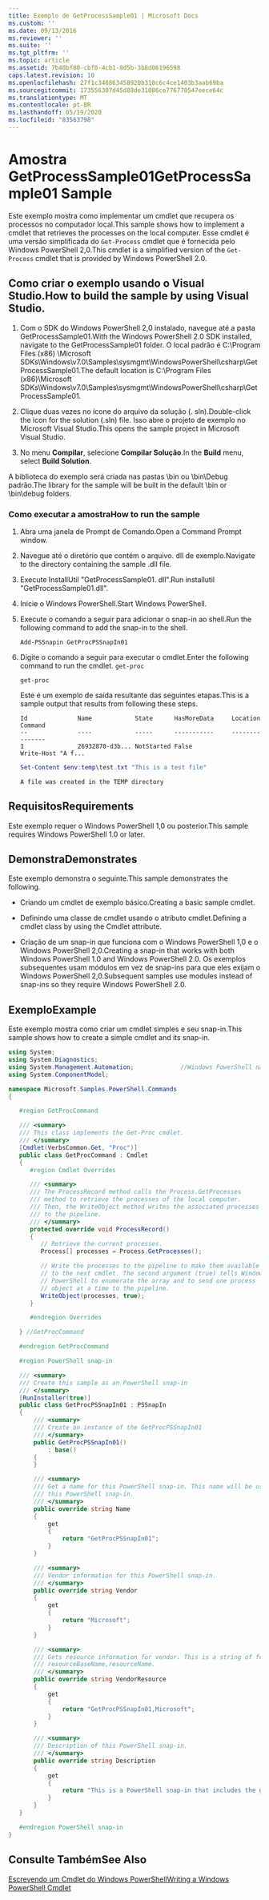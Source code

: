 ```yaml
---
title: Exemplo de GetProcessSample01 | Microsoft Docs
ms.custom: ''
ms.date: 09/13/2016
ms.reviewer: ''
ms.suite: ''
ms.tgt_pltfrm: ''
ms.topic: article
ms.assetid: 7b48bf80-cbf0-4cb1-8d5b-3b8d06196598
caps.latest.revision: 10
ms.openlocfilehash: 27f1c346863458920b310c6c4ce1403b3aab69ba
ms.sourcegitcommit: 173556307d45d88de31086ce776770547eece64c
ms.translationtype: MT
ms.contentlocale: pt-BR
ms.lasthandoff: 05/19/2020
ms.locfileid: "83563798"
---
```

# <a name="getprocesssample01-sample"></a><span data-ttu-id="1f304-102">Amostra GetProcessSample01</span><span class="sxs-lookup"><span data-stu-id="1f304-102">GetProcessSample01 Sample</span></span>

<span data-ttu-id="1f304-103">Este exemplo mostra como implementar um cmdlet que recupera os processos no computador local.</span><span class="sxs-lookup"><span data-stu-id="1f304-103">This sample shows how to implement a cmdlet that retrieves the processes on the local computer.</span></span> <span data-ttu-id="1f304-104">Esse cmdlet é uma versão simplificada do `Get-Process` cmdlet que é fornecida pelo Windows PowerShell 2,0.</span><span class="sxs-lookup"><span data-stu-id="1f304-104">This cmdlet is a simplified version of the `Get-Process` cmdlet that is provided by Windows PowerShell 2.0.</span></span>

## <a name="how-to-build-the-sample-by-using-visual-studio"></a><span data-ttu-id="1f304-105">Como criar o exemplo usando o Visual Studio.</span><span class="sxs-lookup"><span data-stu-id="1f304-105">How to build the sample by using Visual Studio.</span></span>

1. <span data-ttu-id="1f304-106">Com o SDK do Windows PowerShell 2,0 instalado, navegue até a pasta GetProcessSample01.</span><span class="sxs-lookup"><span data-stu-id="1f304-106">With the Windows PowerShell 2.0 SDK installed, navigate to the GetProcessSample01 folder.</span></span> <span data-ttu-id="1f304-107">O local padrão é C:\Program Files (x86) \Microsoft SDKs\Windows\v7.0\Samples\sysmgmt\WindowsPowerShell\csharp\GetProcessSample01.</span><span class="sxs-lookup"><span data-stu-id="1f304-107">The default location is C:\Program Files (x86)\Microsoft SDKs\Windows\v7.0\Samples\sysmgmt\WindowsPowerShell\csharp\GetProcessSample01.</span></span>

2. <span data-ttu-id="1f304-108">Clique duas vezes no ícone do arquivo da solução (. sln).</span><span class="sxs-lookup"><span data-stu-id="1f304-108">Double-click the icon for the solution (.sln) file.</span></span> <span data-ttu-id="1f304-109">Isso abre o projeto de exemplo no Microsoft Visual Studio.</span><span class="sxs-lookup"><span data-stu-id="1f304-109">This opens the sample project in Microsoft Visual Studio.</span></span>

3. <span data-ttu-id="1f304-110">No menu **Compilar**, selecione **Compilar Solução**.</span><span class="sxs-lookup"><span data-stu-id="1f304-110">In the **Build** menu, select **Build Solution**.</span></span>

  <span data-ttu-id="1f304-111">A biblioteca do exemplo será criada nas pastas \bin ou \bin\Debug padrão.</span><span class="sxs-lookup"><span data-stu-id="1f304-111">The library for the sample will be built in the default \bin or \bin\debug folders.</span></span>

### <a name="how-to-run-the-sample"></a><span data-ttu-id="1f304-112">Como executar a amostra</span><span class="sxs-lookup"><span data-stu-id="1f304-112">How to run the sample</span></span>

1. <span data-ttu-id="1f304-113">Abra uma janela de Prompt de Comando.</span><span class="sxs-lookup"><span data-stu-id="1f304-113">Open a Command Prompt window.</span></span>

2. <span data-ttu-id="1f304-114">Navegue até o diretório que contém o arquivo. dll de exemplo.</span><span class="sxs-lookup"><span data-stu-id="1f304-114">Navigate to the directory containing the sample .dll file.</span></span>

3. <span data-ttu-id="1f304-115">Execute InstallUtil "GetProcessSample01. dll".</span><span class="sxs-lookup"><span data-stu-id="1f304-115">Run installutil "GetProcessSample01.dll".</span></span>

4. <span data-ttu-id="1f304-116">Inicie o Windows PowerShell.</span><span class="sxs-lookup"><span data-stu-id="1f304-116">Start Windows PowerShell.</span></span>

5. <span data-ttu-id="1f304-117">Execute o comando a seguir para adicionar o snap-in ao shell.</span><span class="sxs-lookup"><span data-stu-id="1f304-117">Run the following command to add the snap-in to the shell.</span></span>

   `Add-PSSnapin GetProcPSSnapIn01`

6. <span data-ttu-id="1f304-118">Digite o comando a seguir para executar o cmdlet.</span><span class="sxs-lookup"><span data-stu-id="1f304-118">Enter the following command to run the cmdlet.</span></span> `get-proc`

   `get-proc`

   <span data-ttu-id="1f304-119">Este é um exemplo de saída resultante das seguintes etapas.</span><span class="sxs-lookup"><span data-stu-id="1f304-119">This is a sample output that results from following these steps.</span></span>

   ```output
   Id              Name            State      HasMoreData     Location             Command
   --              ----            -----      -----------     --------             -------
   1               26932870-d3b... NotStarted False                                 Write-Host "A f...

   ```

   ```powershell
   Set-Content $env:temp\test.txt "This is a test file"
   ```

   ```output
   A file was created in the TEMP directory
   ```

## <a name="requirements"></a><span data-ttu-id="1f304-120">Requisitos</span><span class="sxs-lookup"><span data-stu-id="1f304-120">Requirements</span></span>

<span data-ttu-id="1f304-121">Este exemplo requer o Windows PowerShell 1,0 ou posterior.</span><span class="sxs-lookup"><span data-stu-id="1f304-121">This sample requires Windows PowerShell 1.0 or later.</span></span>

## <a name="demonstrates"></a><span data-ttu-id="1f304-122">Demonstra</span><span class="sxs-lookup"><span data-stu-id="1f304-122">Demonstrates</span></span>

<span data-ttu-id="1f304-123">Este exemplo demonstra o seguinte.</span><span class="sxs-lookup"><span data-stu-id="1f304-123">This sample demonstrates the following.</span></span>

- <span data-ttu-id="1f304-124">Criando um cmdlet de exemplo básico.</span><span class="sxs-lookup"><span data-stu-id="1f304-124">Creating a basic sample cmdlet.</span></span>

- <span data-ttu-id="1f304-125">Definindo uma classe de cmdlet usando o atributo cmdlet.</span><span class="sxs-lookup"><span data-stu-id="1f304-125">Defining a cmdlet class by using the Cmdlet attribute.</span></span>

- <span data-ttu-id="1f304-126">Criação de um snap-in que funciona com o Windows PowerShell 1,0 e o Windows PowerShell 2,0.</span><span class="sxs-lookup"><span data-stu-id="1f304-126">Creating a snap-in that works with both Windows PowerShell 1.0 and Windows PowerShell 2.0.</span></span> <span data-ttu-id="1f304-127">Os exemplos subsequentes usam módulos em vez de snap-ins para que eles exijam o Windows PowerShell 2,0.</span><span class="sxs-lookup"><span data-stu-id="1f304-127">Subsequent samples use modules instead of snap-ins so they require Windows PowerShell 2.0.</span></span>

## <a name="example"></a><span data-ttu-id="1f304-128">Exemplo</span><span class="sxs-lookup"><span data-stu-id="1f304-128">Example</span></span>

<span data-ttu-id="1f304-129">Este exemplo mostra como criar um cmdlet simples e seu snap-in.</span><span class="sxs-lookup"><span data-stu-id="1f304-129">This sample shows how to create a simple cmdlet and its snap-in.</span></span>

```csharp
using System;
using System.Diagnostics;
using System.Management.Automation;             //Windows PowerShell namespace
using System.ComponentModel;

namespace Microsoft.Samples.PowerShell.Commands
{

   #region GetProcCommand

   /// <summary>
   /// This class implements the Get-Proc cmdlet.
   /// </summary>
   [Cmdlet(VerbsCommon.Get, "Proc")]
   public class GetProcCommand : Cmdlet
   {
      #region Cmdlet Overrides

      /// <summary>
      /// The ProcessRecord method calls the Process.GetProcesses
      /// method to retrieve the processes of the local computer.
      /// Then, the WriteObject method writes the associated processes
      /// to the pipeline.
      /// </summary>
      protected override void ProcessRecord()
      {
         // Retrieve the current processes.
         Process[] processes = Process.GetProcesses();

         // Write the processes to the pipeline to make them available
         // to the next cmdlet. The second argument (true) tells Windows
         // PowerShell to enumerate the array and to send one process
         // object at a time to the pipeline.
         WriteObject(processes, true);
      }

      #endregion Overrides

   } //GetProcCommand

   #endregion GetProcCommand

   #region PowerShell snap-in

   /// <summary>
   /// Create this sample as an PowerShell snap-in
   /// </summary>
   [RunInstaller(true)]
   public class GetProcPSSnapIn01 : PSSnapIn
   {
       /// <summary>
       /// Create an instance of the GetProcPSSnapIn01
       /// </summary>
       public GetProcPSSnapIn01()
           : base()
       {
       }

       /// <summary>
       /// Get a name for this PowerShell snap-in. This name will be used in registering
       /// this PowerShell snap-in.
       /// </summary>
       public override string Name
       {
           get
           {
               return "GetProcPSSnapIn01";
           }
       }

       /// <summary>
       /// Vendor information for this PowerShell snap-in.
       /// </summary>
       public override string Vendor
       {
           get
           {
               return "Microsoft";
           }
       }

       /// <summary>
       /// Gets resource information for vendor. This is a string of format:
       /// resourceBaseName,resourceName.
       /// </summary>
       public override string VendorResource
       {
           get
           {
               return "GetProcPSSnapIn01,Microsoft";
           }
       }

       /// <summary>
       /// Description of this PowerShell snap-in.
       /// </summary>
       public override string Description
       {
           get
           {
               return "This is a PowerShell snap-in that includes the get-proc cmdlet.";
           }
       }
   }

   #endregion PowerShell snap-in
}
```

## <a name="see-also"></a><span data-ttu-id="1f304-130">Consulte Também</span><span class="sxs-lookup"><span data-stu-id="1f304-130">See Also</span></span>

[<span data-ttu-id="1f304-131">Escrevendo um Cmdlet do Windows PowerShell</span><span class="sxs-lookup"><span data-stu-id="1f304-131">Writing a Windows PowerShell Cmdlet</span></span>](./writing-a-windows-powershell-cmdlet.md)
